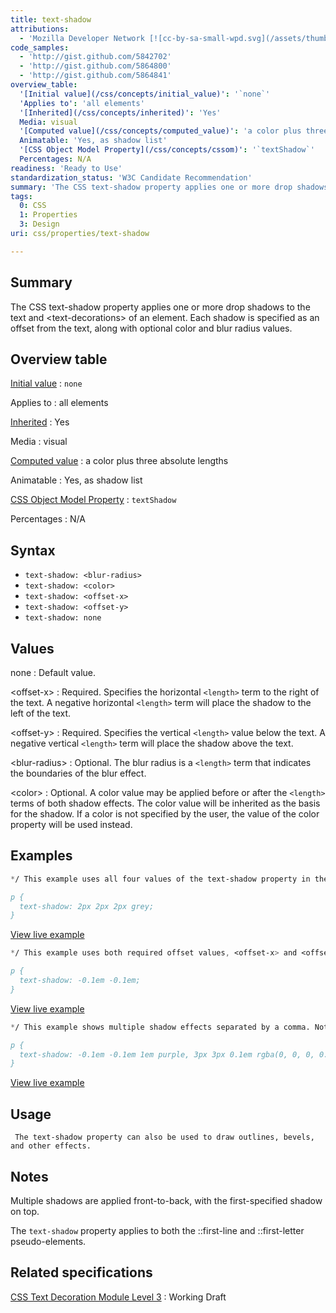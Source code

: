 ```yaml
---
title: text-shadow
attributions:
  - 'Mozilla Developer Network [![cc-by-sa-small-wpd.svg](/assets/thumb/8/8c/cc-by-sa-small-wpd.svg/120px-cc-by-sa-small-wpd.svg.png)](http://creativecommons.org/licenses/by-sa/3.0/us/): [Article](https://developer.mozilla.org/en-US/docs/Web/CSS/text-shadow)'
code_samples:
  - 'http://gist.github.com/5842702'
  - 'http://gist.github.com/5864800'
  - 'http://gist.github.com/5864841'
overview_table:
  '[Initial value](/css/concepts/initial_value)': '`none`'
  'Applies to': 'all elements'
  '[Inherited](/css/concepts/inherited)': 'Yes'
  Media: visual
  '[Computed value](/css/concepts/computed_value)': 'a color plus three absolute lengths'
  Animatable: 'Yes, as shadow list'
  '[CSS Object Model Property](/css/concepts/cssom)': '`textShadow`'
  Percentages: N/A
readiness: 'Ready to Use'
standardization_status: 'W3C Candidate Recommendation'
summary: 'The CSS text-shadow property applies one or more drop shadows to the text and &lt;text-decorations&gt; of an element. Each shadow is specified as an offset from the text, along with optional color and blur radius values.'
tags:
  0: CSS
  1: Properties
  3: Design
uri: css/properties/text-shadow

---
```

## Summary

The CSS text-shadow property applies one or more drop shadows to the text and &lt;text-decorations&gt; of an element. Each shadow is specified as an offset from the text, along with optional color and blur radius values.

## Overview table

[Initial value](/css/concepts/initial_value)
:   `none`

Applies to
:   all elements

[Inherited](/css/concepts/inherited)
:   Yes

Media
:   visual

[Computed value](/css/concepts/computed_value)
:   a color plus three absolute lengths

Animatable
:   Yes, as shadow list

[CSS Object Model Property](/css/concepts/cssom)
:   `textShadow`

Percentages
:   N/A

## Syntax

-   `text-shadow: <blur-radius>`
-   `text-shadow: <color>`
-   `text-shadow: <offset-x>`
-   `text-shadow: <offset-y>`
-   `text-shadow: none`

## Values

none
:   Default value.

\<offset-x\>
:   Required. Specifies the horizontal `<length>` term to the right of the text. A negative horizontal `<length>` term will place the shadow to the left of the text.

\<offset-y\>
:   Required. Specifies the vertical `<length>` value below the text. A negative vertical `<length>` term will place the shadow above the text.

\<blur-radius\>
:   Optional. The blur radius is a `<length>` term that indicates the boundaries of the blur effect.

\<color\>
:   Optional. A color value may be applied before or after the `<length>` terms of both shadow effects. The color value will be inherited as the basis for the shadow. If a color is not specified by the user, the value of the color property will be used instead.

## Examples

``` css
*/ This example uses all four values of the text-shadow property in the following order: <offset-x>, <offset-y>, <blur-radius>, and <color>. /*

p {
  text-shadow: 2px 2px 2px grey;
}
```

[View live example](http://code.webplatform.org/gist/5842702)

``` css
*/ This example uses both required offset values, <offset-x> and <offset-y>. The optional <blur-radius> and <color> values have been omitted. /*

p {
  text-shadow: -0.1em -0.1em;
}
```

[View live example](http://code.webplatform.org/gist/5864800)

``` css
*/ This example shows multiple shadow effects separated by a comma. Note the use of various units and color models applied to the values. /*

p {
  text-shadow: -0.1em -0.1em 1em purple, 3px 3px 0.1em rgba(0, 0, 0, 0.5);
}
```

[View live example](http://code.webplatform.org/gist/5864841)

## Usage

     The text-shadow property can also be used to draw outlines, bevels, and other effects.

## Notes

Multiple shadows are applied front-to-back, with the first-specified shadow on top.

The `text-shadow` property applies to both the ::first-line and ::first-letter pseudo-elements.

## Related specifications

[CSS Text Decoration Module Level 3](http://www.w3.org/TR/css-text-decor-3/#text-shadow-property)
:   Working Draft
